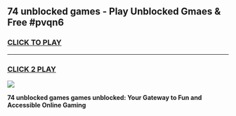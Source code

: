 
## 74 unblocked games - Play Unblocked Gmaes & Free #pvqn6
<h3>
<a href="https://news.freeplayer.one?title=74_unblocked_games&ref=03M">CLICK TO PLAY</a></h3>
<hr>

<h3>
<a href="https://news.freeplayer.one?title=74_unblocked_games&ref=03M">CLICK 2 PLAY</a>
  
</h3>

<a href="https://news.freeplayer.one?title=74_unblocked_games&ref=03M"><img src="https://clearcache.store/games.png"></a>


**74 unblocked games games unblocked: Your Gateway to Fun and Accessible Online Gaming**
